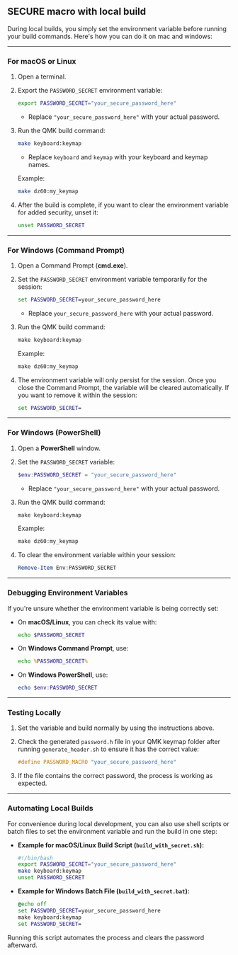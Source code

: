 ## SECURE macro with local build
During local builds, you simply set the environment variable before running your build commands. Here's how you can do it on mac and windows:

---

### **For macOS or Linux**

1. Open a terminal.
2. Export the `PASSWORD_SECRET` environment variable:
   ```bash
   export PASSWORD_SECRET="your_secure_password_here"
   ```
   - Replace `"your_secure_password_here"` with your actual password.

3. Run the QMK build command:
   ```bash
   make keyboard:keymap
   ```
   - Replace `keyboard` and `keymap` with your keyboard and keymap names.

   Example:
   ```bash
   make dz60:my_keymap
   ```

4. After the build is complete, if you want to clear the environment variable for added security, unset it:
   ```bash
   unset PASSWORD_SECRET
   ```

---

### **For Windows (Command Prompt)**

1. Open a Command Prompt (**cmd.exe**).
2. Set the `PASSWORD_SECRET` environment variable temporarily for the session:
   ```cmd
   set PASSWORD_SECRET=your_secure_password_here
   ```
   - Replace `your_secure_password_here` with your actual password.

3. Run the QMK build command:
   ```cmd
   make keyboard:keymap
   ```

   Example:
   ```cmd
   make dz60:my_keymap
   ```

4. The environment variable will only persist for the session. Once you close the Command Prompt, the variable will be cleared automatically. If you want to remove it within the session:
   ```cmd
   set PASSWORD_SECRET=
   ```

---

### **For Windows (PowerShell)**

1. Open a **PowerShell** window.
2. Set the `PASSWORD_SECRET` variable:
   ```powershell
   $env:PASSWORD_SECRET = "your_secure_password_here"
   ```
   - Replace `"your_secure_password_here"` with your actual password.

3. Run the QMK build command:
   ```powershell
   make keyboard:keymap
   ```

   Example:
   ```powershell
   make dz60:my_keymap
   ```

4. To clear the environment variable within your session:
   ```powershell
   Remove-Item Env:PASSWORD_SECRET
   ```

---

### **Debugging Environment Variables**
If you're unsure whether the environment variable is being correctly set:

- On **macOS/Linux**, you can check its value with:
  ```bash
  echo $PASSWORD_SECRET
  ```

- On **Windows Command Prompt**, use:
  ```cmd
  echo %PASSWORD_SECRET%
  ```

- On **Windows PowerShell**, use:
  ```powershell
  echo $env:PASSWORD_SECRET
  ```

---

### **Testing Locally**

1. Set the variable and build normally by using the instructions above.
2. Check the generated `password.h` file in your QMK keymap folder after running `generate_header.sh` to ensure it has the correct value:
   ```c
   #define PASSWORD_MACRO "your_secure_password_here"
   ```

3. If the file contains the correct password, the process is working as expected.

---

### **Automating Local Builds**
For convenience during local development, you can also use shell scripts or batch files to set the environment variable and run the build in one step:

- **Example for macOS/Linux Build Script (`build_with_secret.sh`):**
  ```bash
  #!/bin/bash
  export PASSWORD_SECRET="your_secure_password_here"
  make keyboard:keymap
  unset PASSWORD_SECRET
  ```

- **Example for Windows Batch File (`build_with_secret.bat`):**
  ```cmd
  @echo off
  set PASSWORD_SECRET=your_secure_password_here
  make keyboard:keymap
  set PASSWORD_SECRET=
  ```

Running this script automates the process and clears the password afterward.
